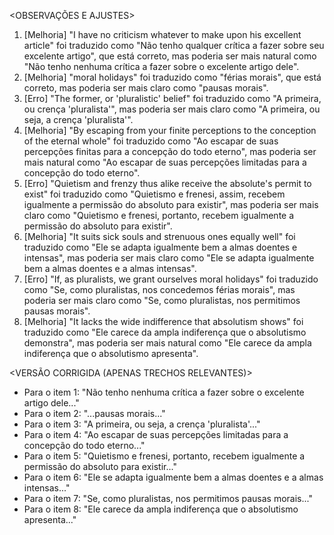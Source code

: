 <OBSERVAÇÕES E AJUSTES>
1. [Melhoria] "I have no criticism whatever to make upon his excellent article" foi traduzido como "Não tenho qualquer crítica a fazer sobre seu excelente artigo", que está correto, mas poderia ser mais natural como "Não tenho nenhuma crítica a fazer sobre o excelente artigo dele".
2. [Melhoria] "moral holidays" foi traduzido como "férias morais", que está correto, mas poderia ser mais claro como "pausas morais".
3. [Erro] "The former, or 'pluralistic' belief" foi traduzido como "A primeira, ou crença 'pluralista'", mas poderia ser mais claro como "A primeira, ou seja, a crença 'pluralista'".
4. [Melhoria] "By escaping from your finite perceptions to the conception of the eternal whole" foi traduzido como "Ao escapar de suas percepções finitas para a concepção do todo eterno", mas poderia ser mais natural como "Ao escapar de suas percepções limitadas para a concepção do todo eterno".
5. [Erro] "Quietism and frenzy thus alike receive the absolute's permit to exist" foi traduzido como "Quietismo e frenesi, assim, recebem igualmente a permissão do absoluto para existir", mas poderia ser mais claro como "Quietismo e frenesi, portanto, recebem igualmente a permissão do absoluto para existir".
6. [Melhoria] "It suits sick souls and strenuous ones equally well" foi traduzido como "Ele se adapta igualmente bem a almas doentes e intensas", mas poderia ser mais claro como "Ele se adapta igualmente bem a almas doentes e a almas intensas".
7. [Erro] "If, as pluralists, we grant ourselves moral holidays" foi traduzido como "Se, como pluralistas, nos concedemos férias morais", mas poderia ser mais claro como "Se, como pluralistas, nos permitimos pausas morais".
8. [Melhoria] "It lacks the wide indifference that absolutism shows" foi traduzido como "Ele carece da ampla indiferença que o absolutismo demonstra", mas poderia ser mais natural como "Ele carece da ampla indiferença que o absolutismo apresenta".

<VERSÃO CORRIGIDA (APENAS TRECHOS RELEVANTES)>
- Para o item 1: "Não tenho nenhuma crítica a fazer sobre o excelente artigo dele..."
- Para o item 2: "...pausas morais..."
- Para o item 3: "A primeira, ou seja, a crença 'pluralista'..."
- Para o item 4: "Ao escapar de suas percepções limitadas para a concepção do todo eterno..."
- Para o item 5: "Quietismo e frenesi, portanto, recebem igualmente a permissão do absoluto para existir..."
- Para o item 6: "Ele se adapta igualmente bem a almas doentes e a almas intensas..."
- Para o item 7: "Se, como pluralistas, nos permitimos pausas morais..."
- Para o item 8: "Ele carece da ampla indiferença que o absolutismo apresenta..."